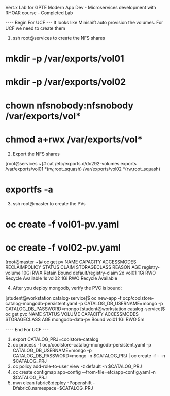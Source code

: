 Vert.x Lab for GPTE Modern App Dev - Microservices development with RHOAR course - Completed Lab

---- Begin For UCF ---
It looks like Minishift auto provision the volumes. For UCF we need to create them

1. ssh root@services to create the NFS shares

# mkdir -p /var/exports/vol01
# mkdir -p /var/exports/vol02
# chown nfsnobody:nfsnobody /var/exports/vol*
# chmod a+rwx /var/exports/vol*

2. Export the NFS shares

[root@services ~]# cat /etc/exports.d/do292-volumes.exports 
/var/exports/vol01 *(rw,root_squash)
/var/exports/vol02 *(rw,root_squash)

# exportfs -a

3. ssh root@master to create the PVs

# oc create -f vol01-pv.yaml
# oc create -f vol02-pv.yaml

[root@master ~]# oc get pv
NAME              CAPACITY   ACCESSMODES   RECLAIMPOLICY   STATUS      CLAIM                    STORAGECLASS   REASON    AGE
registry-volume   10Gi       RWX           Retain          Bound       default/registry-claim                            2d
vol01             1Gi        RWO           Recycle         Available                                                     1s
vol02             1Gi        RWO           Recycle         Available 

4. After you deploy mongodb, verify the PVC is bound:

[student@workstation catalog-service]$ oc new-app -f ocp/coolstore-catalog-mongodb-persistent.yaml -p CATALOG_DB_USERNAME=mongo -p CATALOG_DB_PASSWORD=mongo
[student@workstation catalog-service]$ oc get pvc
NAME              STATUS    VOLUME    CAPACITY   ACCESSMODES   STORAGECLASS   AGE
mongodb-data-pv   Bound     vol01     1Gi        RWO                          5m


---- End For UCF ---

1. export CATALOG_PRJ=coolstore-catalog
2. oc process -f ocp/coolstore-catalog-mongodb-persistent.yaml -p CATALOG_DB_USERNAME=mongo -p CATALOG_DB_PASSWORD=mongo -n $CATALOG_PRJ | oc create -f - -n $CATALOG_PRJ
3. oc policy add-role-to-user view -z default -n $CATALOG_PRJ
4. oc create configmap app-config --from-file=etc/app-config.yaml -n $CATALOG_PRJ
5. mvn clean fabric8:deploy -Popenshift -Dfabric8.namespace=$CATALOG_PRJ
